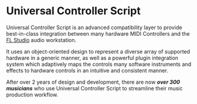 # Universal Controller Script

Universal Controller Script is an advanced compatibility layer to provide
best-in-class integration between many hardware MIDI Controllers and the
[FL Studio](https://www.image-line.com/) audio workstation.

It uses an object-oriented design to represent a diverse array of supported
hardware in a generic manner, as well as a powerful plugin integration system
which adaptively maps the controls many software instruments and effects to
hardware controls in an intuitive and consistent manner.

After over 2 years of design and development, there are now
***over 300 musicians*** who use Universal Controller Script to streamline their
music production workflow.
